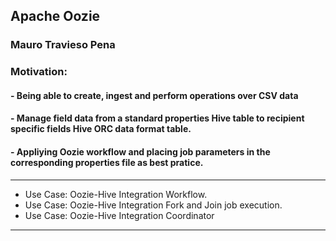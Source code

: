 ## Apache Oozie

### Mauro Travieso Pena

### Motivation: 
#### - Being able to create, ingest and perform operations over CSV data
#### - Manage field data from a standard properties Hive table to recipient specific fields Hive ORC data format table. 
#### - Appliying Oozie workflow and placing job parameters in the corresponding properties file as best pratice.


---

* Use Case: Oozie-Hive Integration Workflow.<br>
* Use Case: Oozie-Hive Integration Fork and Join job execution.<br>
* Use Case: Oozie-Hive Integration Coordinator<br>

---
